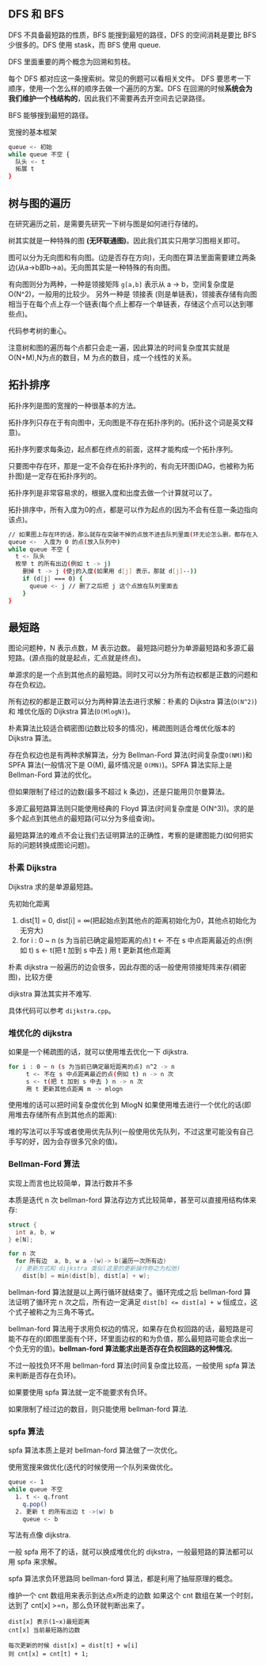 ## DFS 和 BFS 
DFS 不具备最短路的性质，BFS 能搜到最短的路径，DFS 的空间消耗是要比 BFS 少很多的。DFS 使用 stask，而 BFS 使用 queue.

DFS 里面重要的两个概念为回溯和剪枝。

每个 DFS 都对应这一条搜索树。常见的例题可以看相关文件。
DFS 要思考一下顺序，使用一个怎么样的顺序去做一个遍历的方案。DFS 在回溯的时候**系统会为我们维护一个栈结构的**，因此我们不需要再去开空间去记录路径。

BFS 能够搜到最短的路径。

宽搜的基本框架
```bash
queue <- 初始
while queue 不空 {
  队头 <- t
  拓展 t
}

```

## 树与图的遍历
在研究遍历之前，是需要先研究一下树与图是如何进行存储的。

树其实就是一种特殊的图 **(无环联通图)**。因此我们其实只用学习图相关即可。

图可以分为无向图和有向图。(边是否存在方向)，无向图在算法里面需要建立两条边(从a->b即b->a)。无向图其实是一种特殊的有向图。

有向图则分为两种，一种是领接矩阵 `g[a,b]` 表示从 a -> b，空间复杂度是 O(N^2)，一般用的比较少。
另外一种是 领接表 (则是单链表)，领接表存储有向图相当于在每个点上存一个链表(每个点上都存一个单链表，存储这个点可以达到哪些点)。

代码参考树的重心。

注意树和图的遍历每个点都只会走一遍，因此算法的时间复杂度其实就是 O(N+M),N为点的数目，M 为点的数目，成一个线性的关系。


## 拓扑排序
拓扑序列是图的宽搜的一种很基本的方法。

拓扑序列只存在于有向图中，无向图是不存在拓扑序列的。(拓扑这个词是英文释意)。

拓扑序列要求每条边，起点都在终点的前面，这样才能构成一个拓扑序列。

只要图中存在环，那是一定不会存在拓扑序列的，有向无环图(DAG，也被称为拓扑图)是一定存在拓扑序列的。

拓扑序列是非常容易求的，根据入度和出度去做一个计算就可以了。

拓扑排序中，所有入度为0的点，都是可以作为起点的(因为不会有任意一条边指向该点)。

```bash
// 如果图上存在环的话，那么就存在突破不掉的点放不进去队列里面(环无论怎么删，都存在入度不为0的点)
queue <-  入度为 0 的点(放入队列中)
while queue 不空 {
  t <- 队头
  枚举 t 的所有出边(例如 t -> j)
    删掉 t -> j (使j的入度(如果用 d[j] 表示，那就 d[j]--))
    if (d[j] === 0) {
      queue <- j // 删了之后把 j 这个点放在队列里面去
    }
}
```

## 最短路
图论问题种，N 表示点数，M 表示边数。
最短路问题分为单源最短路和多源汇最短路。(源点指的就是起点，汇点就是终点)。

单源求的是一个点到其他点的最短路。同时又可以分为所有边权都是正数的问题和存在负权边。

所有边权的都是正数可以分为两种算法去进行求解：朴素的 Dijkstra 算法(`O(N^2)`) 和 堆优化版的 Dijkstra 算法(`O(MlogN)`)。

朴素算法比较适合稠密图(边数比较多的情况)，稀疏图则适合堆优化版本的 Dijkstra 算法。

存在负权边也是有两种求解算法，分为 Bellman-Ford 算法(时间复杂度`O(NM)`)和 SPFA 算法(一般情况下是 O(M), 最坏情况是 `O(MN)`)。SPFA 算法实际上是 Bellman-Ford 算法的优化。

但如果限制了经过的边数(最多不超过 k 条边)，还是只能用贝尔曼算法。

多源汇最短路算法则只能使用经典的 Floyd 算法(时间复杂度是 O(N^3))。求的是多个起点到其他点的最短路(可以分为多组查询)。

最短路算法的难点不会让我们去证明算法的正确性，考察的是建图能力(如何把实际的问题转换成图论问题)。

### 朴素 Dijkstra

Dijkstra 求的是单源最短路。

先初始化距离
1. dist[1] = 0, dist[i] = ∞(把起始点到其他点的距离初始化为0，其他点初始化为无穷大)
2. for i : 0 ~ n (s 为当前已确定最短距离的点)
     t <- 不在 s 中点距离最近的点(例如 t)
     s <- t(把 t 加到 s 中去 )
     用 t 更新其他点距离

朴素 dijkstra 一般遍历的边会很多，因此存图的话一般使用领接矩阵来存(稠密图)，比较方便

dijkstra 算法其实并不难写.

具体代码可以参考 `dijkstra.cpp`。

### 堆优化的 dijkstra 
如果是一个稀疏图的话，就可以使用堆去优化一下 dijkstra.

```bash
for i : 0 ~ n (s 为当前已确定最短距离的点) n^2 -> n
     t <- 不在 s 中点距离最近的点(例如 t) n -> n 次 
     s <- t(把 t 加到 s 中去 ) n -> n 次
     用 t 更新其他点距离 m -> mlogn
```
使用堆的话可以把时间复杂度优化到 MlogN
如果使用堆去进行一个优化的话(即用堆去存储所有点到其他点的距离):

堆的写法可以手写或者使用优先队列(一般使用优先队列，不过这里可能没有自己手写的好，因为会存很多冗余的值)。

### Bellman-Ford 算法
实现上而言也比较简单，算法行数并不多

本质是迭代 n 次
bellman-ford 算法存边方式比较简单，甚至可以直接用结构体来存:
```cpp
struct {
  int a, b, w
} e[N];
```

```cpp
for n 次 
  for 所有边  a, b, w a -(w)-> b(遍历一次所有边)
  // 更新方式和 dijkstra 类似(这里的更新操作称之为松弛)
    dist[b] = min(dist[b], dist[a] + w);
```

bellman-ford 算法就是以上两行循环就结束了。循环完成之后 bellman-ford 算法证明了循环完 n 次之后，所有边一定满足 `dist[b] <= dist[a] + w` 恒成立，这个式子被称之为三角不等式。

bellman-ford 算法用于求用负权边的情况，如果存在负权回路的话，最短路是可能不存在的(即图里面有个环，环里面边权的和为负值，那么最短路可能会求出一个负无穷的值)。**bellman-ford 算法能求出是否存在负权回路的这种情况**。

不过一般找负环不用 bellman-ford 算法(时间复杂度比较高，一般使用 spfa 算法来判断是否存在负环)。

如果要使用 spfa 算法就一定不能要求有负环。

如果限制了经过边的数目，则只能使用 bellman-ford 算法.

### spfa 算法
spfa 算法本质上是对 bellman-ford 算法做了一次优化。

使用宽搜来做优化(迭代的时候使用一个队列来做优化。

```bash
queue <- 1
while queue 不空
  1. t <- q.front
    q.pop()
  2. 更新 t 的所有出边 t ->(w) b
    queue <- b
```

写法有点像 dijkstra.

一般 spfa 用不了的话，就可以换成堆优化的 dijkstra，一般最短路的算法都可以用 spfa 来求解。

spfa 算法求负环思路同 bellman-ford 算法，都是利用了抽屉原理的概念。

维护一个 cnt 数组用来表示到达点x所走的边数
如果这个 cnt 数组在某一个时刻，达到了 cnt[x] >=n，那么负环就判断出来了。
```
dist[x] 表示(1~x)最短距离
cnt[x] 当前最短路的边数 

每次更新的时候 dist[x] = dist[t] + w[i]
则 cnt[x] = cnt[t] + 1;
```
